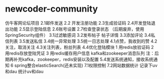 # newcoder-community
仿牛客网论坛项目
2.1邮件发送
2.2 开发注册功能
2.3生成验证码
2.4开发登陆退出功能
2.5显示登陆信息
2.6账号设置
2.7检查登录状态 （后期废弃，使用SpringSecurity组件）
3.1过滤敏感词 
3.2发布帖子 帖子详情 
3.3添加评论 
3.4私信列表
3.5发送私信
3.4统一异常处理
3.5统一日志处理
4.1点赞，我收到的赞
4.2关注，取消关注
4.3关注列表，粉丝列表
4.4优化登陆模块
1 用redis放验证码
2 用redis存放登陆凭证
3 用redis缓存用户信息
kafka和zookeeper消息队列
注：后期再补充kafka，zookeeper，redis安装以及配置
5.4发送系统通知，接收系统通知
6 spring整合elasticSearch(还未实现)
7.1权限控制
7.2网站数据统计
记录下uv和dau
统计uv和dau

